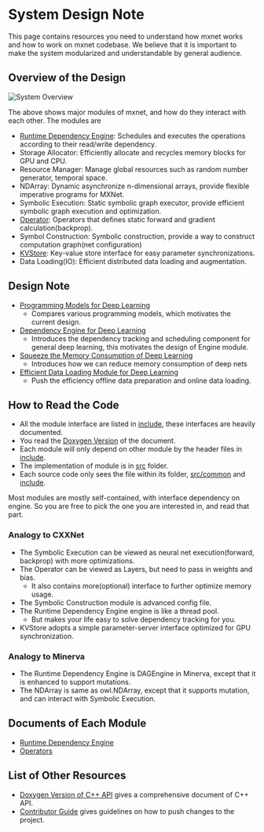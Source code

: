 # System Design Note

This page contains resources you need to understand how mxnet works and how to
work on mxnet codebase.  We believe that it is important to make the system
modularized and understandable by general audience.


## Overview of the Design

![System Overview](https://raw.githubusercontent.com/dmlc/dmlc.github.io/master/img/mxnet/system/overview.png)

The above shows major modules of mxnet, and how do they interact with each
other. The modules are
- [Runtime Dependency Engine](engine.html): Schedules and executes the
  operations according to their read/write dependency.
- Storage Allocator: Efficiently allocate and recycles memory blocks for GPU and
  CPU.
- Resource Manager: Manage global resources such as random number generator, temporal space.
- NDArray: Dynamic asynchronize n-dimensional arrays, provide flexible
  imperative programs for MXNet.
- Symbolic Execution: Static symbolic graph executor, provide efficient symbolic
  graph execution and optimization.
- [Operator](operator.html): Operators that defines static forward and gradient
  calculation(backprop).
- Symbol Construction: Symbolic construction, provide a way to construct
  computation graph(net configuration)
- [KVStore](multi_node.html): Key-value store interface for easy parameter synchronizations.
- Data Loading(IO): Efficient distributed data loading and augmentation.

## Design Note

* [Programming Models for Deep Learning](program_model.html)
	- Compares various programming models, which motivates the current design.
* [Dependency Engine for Deep Learning](note_engine.html)
	- Introduces the dependency tracking and scheduling component for general deep learning,
	  this motivates the design of Engine module.
* [Squeeze the Memory Consumption of Deep Learning](note_memory.html)
	- Introduces how we can reduce memory consumption of deep nets
* [Efficient Data Loading Module for Deep Learning](note_data_loading.html)
	- Push the efficiency offline data preparation and online data loading.

## How to Read the Code
- All the module interface are listed in [include](../../include), these
  interfaces are heavily documented.
- You read the
  [Doxygen Version](https://mxnet.readthedocs.org/en/latest/doxygen) of the
  document.
- Each module will only depend on other module by the header files in
  [include](../../include).
- The implementation of module is in [src](../../src) folder.
- Each source code only sees the file within its folder,
  [src/common](../../src/common) and [include](../../include).

Most modules are mostly self-contained, with interface dependency on engine.  So
you are free to pick the one you are interested in, and read that part.

### Analogy to CXXNet
- The Symbolic Execution can be viewed as neural net execution(forward,
  backprop) with more optimizations.
- The Operator can be viewed as Layers, but need to pass in weights and bias.
	- It also contains more(optional) interface to further optimize memory usage.
- The Symbolic Construction module is advanced config file.
- The Runtime Dependency Engine engine is like a thread pool.
	- But makes your life easy to solve dependency tracking for you.
- KVStore adopts a simple parameter-server interface optimized for GPU
  synchronization.

### Analogy to Minerva
- The Runtime Dependency Engine is DAGEngine in Minerva, except that it is
  enhanced to support mutations.
- The NDArray is same as owl.NDArray, except that it supports mutation, and can
  interact with Symbolic Execution.

Documents of Each Module
------------------------
* [Runtime Dependency Engine](engine.md)
* [Operators](operator.md)



List of Other Resources
-----------------------
* [Doxygen Version of C++ API](https://mxnet.readthedocs.org/en/latest/doxygen) gives a comprehensive document of C++ API.
* [Contributor Guide](../contribute.md) gives guidelines on how to push changes to the project.
